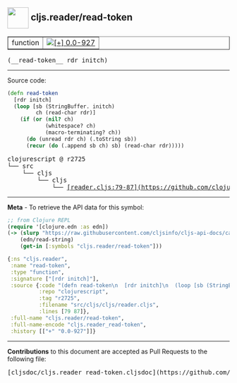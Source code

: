## <img width="48px" valign="middle" src="http://i.imgur.com/Hi20huC.png"> cljs.reader/read-token

 <table border="1">
<tr>

<td>function</td>
<td><a href="https://github.com/cljsinfo/cljs-api-docs/tree/0.0-927"><img valign="middle" alt="[+] 0.0-927" src="https://img.shields.io/badge/+-0.0--927-lightgrey.svg"></a> </td>
</tr>
</table>

 <samp>
(__read-token__ rdr initch)<br>
</samp>

---





Source code:

```clj
(defn read-token
  [rdr initch]
  (loop [sb (StringBuffer. initch)
         ch (read-char rdr)]
    (if (or (nil? ch)
            (whitespace? ch)
            (macro-terminating? ch))
      (do (unread rdr ch) (.toString sb))
      (recur (do (.append sb ch) sb) (read-char rdr)))))
```

 <pre>
clojurescript @ r2725
└── src
    └── cljs
        └── cljs
            └── <ins>[reader.cljs:79-87](https://github.com/clojure/clojurescript/blob/r2725/src/cljs/cljs/reader.cljs#L79-L87)</ins>
</pre>


---

__Meta__ - To retrieve the API data for this symbol:

```clj
;; from Clojure REPL
(require '[clojure.edn :as edn])
(-> (slurp "https://raw.githubusercontent.com/cljsinfo/cljs-api-docs/catalog/cljs-api.edn")
    (edn/read-string)
    (get-in [:symbols "cljs.reader/read-token"]))
```

```clj
{:ns "cljs.reader",
 :name "read-token",
 :type "function",
 :signature ["[rdr initch]"],
 :source {:code "(defn read-token\n  [rdr initch]\n  (loop [sb (StringBuffer. initch)\n         ch (read-char rdr)]\n    (if (or (nil? ch)\n            (whitespace? ch)\n            (macro-terminating? ch))\n      (do (unread rdr ch) (.toString sb))\n      (recur (do (.append sb ch) sb) (read-char rdr)))))",
          :repo "clojurescript",
          :tag "r2725",
          :filename "src/cljs/cljs/reader.cljs",
          :lines [79 87]},
 :full-name "cljs.reader/read-token",
 :full-name-encode "cljs.reader_read-token",
 :history [["+" "0.0-927"]]}

```

---

__Contributions__ to this document are accepted as Pull Requests to the following file:

 <pre>
[cljsdoc/cljs.reader_read-token.cljsdoc](https://github.com/cljsinfo/cljs-api-docs/blob/master/cljsdoc/cljs.reader_read-token.cljsdoc)
</pre>

